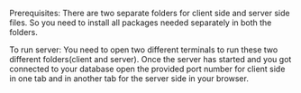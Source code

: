 Prerequisites:
There are two separate folders for client side and server side files.
So you need to install all packages needed separately in both the folders.

To run server:
You need to open two different terminals to run these two different folders(client and server).
Once the server has started and you got connected to your database open the provided port number for client side in one tab and in another tab for the server side in your browser.
